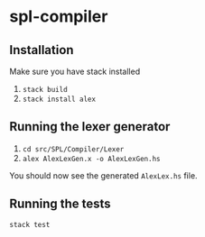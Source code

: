 # spl-compiler

## Installation

Make sure you have stack installed

1. `stack build`
2. `stack install alex`

## Running the lexer generator

1. `cd src/SPL/Compiler/Lexer`
2. `alex AlexLexGen.x -o AlexLexGen.hs `

You should now see the generated `AlexLex.hs` file.

## Running the tests

`stack test`

